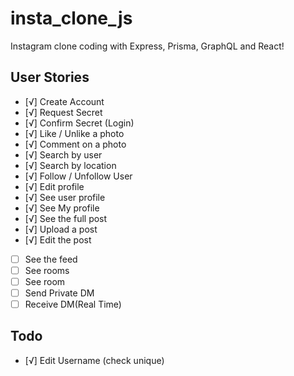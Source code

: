 # insta_clone_js
Instagram clone coding with Express, Prisma, GraphQL and React!

## User Stories

- [√] Create Account
- [√] Request Secret
- [√] Confirm Secret (Login)
- [√] Like / Unlike a photo
- [√] Comment on a photo
- [√] Search by user
- [√] Search by location
- [√] Follow / Unfollow User
- [√] Edit profile
- [√] See user profile
- [√] See My profile
- [√] See the full post
- [√] Upload a post
- [√] Edit the post
- [ ] See the feed
- [ ] See rooms
- [ ] See room
- [ ] Send Private DM
- [ ] Receive DM(Real Time)

## Todo
- [√] Edit Username (check unique)
